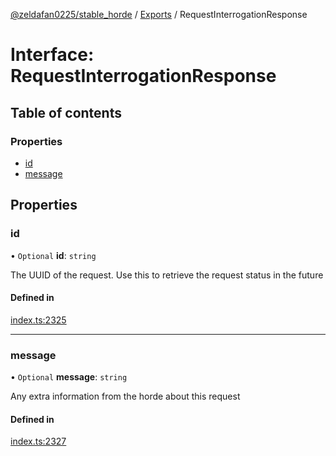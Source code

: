 [@zeldafan0225/stable_horde](../README.md) / [Exports](../modules.md) / RequestInterrogationResponse

# Interface: RequestInterrogationResponse

## Table of contents

### Properties

- [id](RequestInterrogationResponse.md#id)
- [message](RequestInterrogationResponse.md#message)

## Properties

### id

• `Optional` **id**: `string`

The UUID of the request. Use this to retrieve the request status in the future

#### Defined in

[index.ts:2325](https://github.com/ZeldaFan0225/stable_horde/blob/3b7418e/index.ts#L2325)

___

### message

• `Optional` **message**: `string`

Any extra information from the horde about this request

#### Defined in

[index.ts:2327](https://github.com/ZeldaFan0225/stable_horde/blob/3b7418e/index.ts#L2327)
